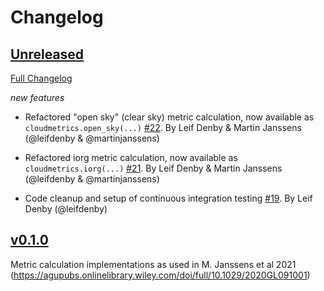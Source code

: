 # Changelog

## [Unreleased](https://github.com/cloudsci/cloudmetrics/tree/HEAD)

[Full Changelog](https://github.com/cloudsci/cloudmetrics/compare/v0.8.0...HEAD)

*new features*

- Refactored "open sky" (clear sky) metric calculation, now available as
  `cloudmetrics.open_sky(...)`
  [\#22](https://github.com/cloudsci/cloudmetrics/pull/22). By Leif Denby
  & Martin Janssens (@leifdenby & @martinjanssens)

- Refactored iorg metric calculation, now available as `cloudmetrics.iorg(...)`
  [\#21](https://github.com/cloudsci/cloudmetrics/pull/21). By Leif Denby
  & Martin Janssens (@leifdenby & @martinjanssens)

- Code cleanup and setup of continuous integration testing
  [\#19](https://github.com/cloudsci/cloudmetrics/pull/19). By Leif Denby
  (@leifdenby)


## [v0.1.0](https://github.com/cloudsci/cloudmetrics/releases/tag/v0.1.0)

Metric calculation implementations as used in M. Janssens et al 2021
(https://agupubs.onlinelibrary.wiley.com/doi/full/10.1029/2020GL091001)
